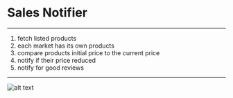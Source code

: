 # **Sales Notifier**

---
1. fetch listed products
2. each market has its own products
2. compare products initial price to the current price
3. notify if their price reduced
4. notify for good reviews
---
![alt text](https://github.com/ilyashusterman/SalesNotifier/images/SalesNotifier.png "Sales Notifier UML")